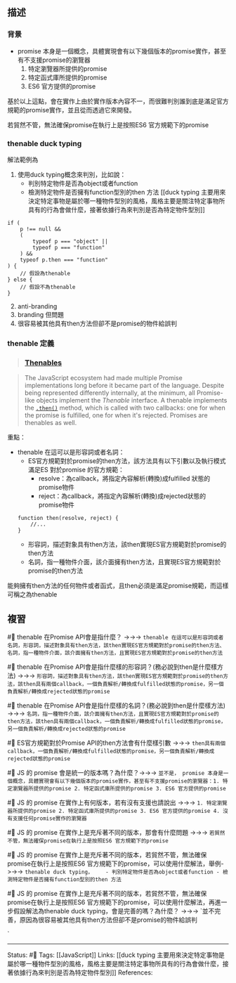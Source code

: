 ## 描述


### 背景


- promise 本身是一個概念，具體實現會有以下幾個版本的promise實作，甚至有不支援promise的瀏覽器
	1. 特定瀏覽器所提供的promise
	2. 特定函式庫所提供的promise
	3. ES6 官方提供的promise

基於以上這點，會在實作上由於實作版本內容不一，而很難判別誰到底是滿足官方規範的promise實作，並且從而透過它來開發。


若貿然不管，無法確保promise在執行上是按照ES6 官方規範下的promise




### thenable duck typing

解法範例為
1. 使用duck typing概念來判別，比如說：
	- 判別特定物件是否為object或者function
	- 檢測特定物件是否擁有function型別的then 方法
[[duck typing 主要用來決定特定事物是屬於哪一種物件型別的風格，風格主要是關注特定事物所具有的行為會做什麼，接著依據行為來判別是否為特定物件型別]]
```
if (
	p !== null && 
	(
		typeof p === "object" ||
		typeof p === "function"
	) &&
	typeof p.then === "function"
) {
	// 假設為thenable
} else {
	// 假設不為thenable
}
```
2. anti-branding
3. branding
但問題
1. 很容易被其他具有then方法但卻不是promise的物件給誤判


### thenable 定義

> ### [Thenables](https://developer.mozilla.org/en-US/docs/Web/JavaScript/Reference/Global_Objects/Promise#thenables)

> The JavaScript ecosystem had made multiple Promise implementations long before it became part of the language. Despite being represented differently internally, at the minimum, all Promise-like objects implement the _Thenable_ interface. A thenable implements the [`.then()`](https://developer.mozilla.org/en-US/docs/Web/JavaScript/Reference/Global_Objects/Promise/then) method, which is called with two callbacks: one for when the promise is fulfilled, one for when it's rejected. Promises are thenables as well.

重點：
- thenable 在這可以是形容詞或者名詞：
	- ES官方規範對於promise的then方法，該方法具有以下引數以及執行模式滿足ES 對於promise 的官方規範：
		- resolve：為callback，將指定內容解析(轉換)成fulfilled 狀態的promise物件
		- reject：為callback，將指定內容解析(轉換)成rejected狀態的promise物件
	```
	function then(resolve, reject) {
		//...
	}
	```
	- 形容詞，描述對象具有then方法，該then實現ES官方規範對於promise的then方法
	- 名詞，指一種物件介面，該介面擁有then方法，且實現ES官方規範對於promise的then方法

能夠擁有then方法的任何物件或者函式，且then必須是滿足promise規範，而這樣可稱之為thenable

## 複習

#🧠 thenable 在Promise API會是指什麼？ ->->-> `thenable 在這可以是形容詞或者名詞，形容詞，描述對象具有then方法，該then實現ES官方規範對於promise的then方法、名詞，指一種物件介面，該介面擁有then方法，且實現ES官方規範對於promise的then方法`
<!--SR:!2023-03-22,21,250-->

#🧠 thenable 在Promise API會是指什麼樣的形容詞？(務必說到then是什麼樣方法) ->->-> `形容詞，描述對象具有then方法，該then實現ES官方規範對於promise的then方法，該then具有兩個callback，一個負責解析/轉換成fulfilled狀態的promise，另一個負責解析/轉換成rejected狀態的promise`
<!--SR:!2023-03-20,20,250-->

#🧠 thenable 在Promise API會是指什麼樣的名詞？(務必說到then是什麼樣方法) ->->-> `名詞，指一種物件介面，該介面擁有then方法，且實現ES官方規範對於promise的then方法，該then具有兩個callback，一個負責解析/轉換成fulfilled狀態的promise，另一個負責解析/轉換成rejected狀態的promise`
<!--SR:!2023-03-21,21,250-->

#🧠 ES官方規範對於Promise API的then方法會有什麼樣引數 ->->-> `then具有兩個callback，一個負責解析/轉換成fulfilled狀態的promise，另一個負責解析/轉換成rejected狀態的promise`
<!--SR:!2023-03-25,24,250-->


#🧠 JS 的 promise 會是統一的版本嗎？為什麼？->->-> `並不是， promise 本身是一個概念，具體實現會有以下幾個版本的promise實作，甚至有不支援promise的瀏覽器：1. 特定瀏覽器所提供的promise 2. 特定函式庫所提供的promise 3. ES6 官方提供的promise`
<!--SR:!2023-03-11,29,250-->

#🧠 JS 的 promise 在實作上有何版本，若有沒有支援也請說出 ->->-> `1. 特定瀏覽器所提供的promise 2. 特定函式庫所提供的promise 3. ES6 官方提供的promise 4. 沒有支援任何promise實作的瀏覽器`
<!--SR:!2023-05-10,64,250-->



#🧠 JS 的 promise 在實作上是充斥著不同的版本，那會有什麼問題 ->->-> `若貿然不管，無法確保promise在執行上是按照ES6 官方規範下的promise`
<!--SR:!2023-04-18,52,250-->

#🧠 JS 的 promise 在實作上是充斥著不同的版本，若貿然不管，無法確保promise在執行上是按照ES6 官方規範下的promise，可以使用什麼解法，舉例->->-> `thenable duck typing，	- 判別特定物件是否為object或者function - 檢測特定物件是否擁有function型別的then 方法`
<!--SR:!2023-03-15,32,250-->

#🧠 JS 的 promise 在實作上是充斥著不同的版本，若貿然不管，無法確保promise在執行上是按照ES6 官方規範下的promise，可以使用什麼解法，再進一步假設解法為thenable duck typing，會是完善的嗎？為什麼？ ->->-> `並不完善，原因為很容易被其他具有then方法但卻不是promise的物件給誤判
<!--SR:!2023-05-15,68,250-->
`


---
Status: #🌱 
Tags:
[[JavaScript]]
Links:
[[duck typing 主要用來決定特定事物是屬於哪一種物件型別的風格，風格主要是關注特定事物所具有的行為會做什麼，接著依據行為來判別是否為特定物件型別]]
References: